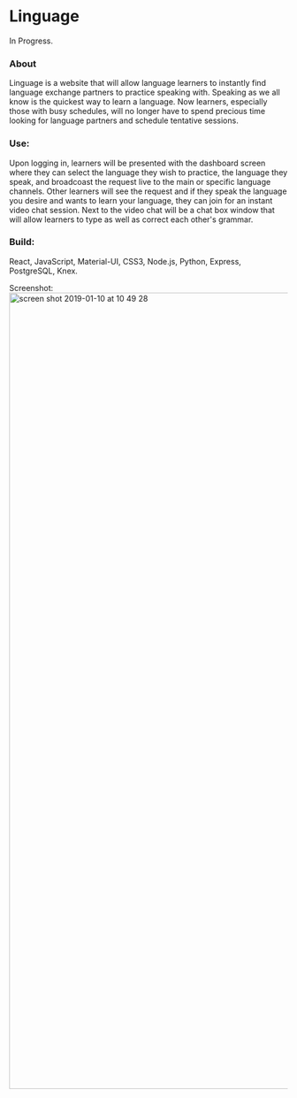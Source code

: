 # Linguage
In Progress.
### About 
Linguage is a website that will allow language learners to instantly find language exchange partners to practice speaking with. Speaking as we all know is the quickest way to learn a language. Now learners, especially those with busy schedules, will no longer have to spend precious time looking for language partners and schedule tentative sessions. <br />
### Use:
Upon logging in, learners will be presented with the dashboard screen where they can select the language they wish to practice, the language they speak, and broadcoast the request live to the main or specific language channels. Other learners will see the request and if they speak the language you desire and wants to learn your language, they can join for an instant video chat session. 
Next to the video chat will be a chat box window that will allow learners to type as well as correct each other's grammar. 

### Build: 
React, JavaScript, Material-UI, CSS3, Node.js, Python, Express, PostgreSQL, Knex. 

Screenshot:
<img width="1440" alt="screen shot 2019-01-10 at 10 49 28" src="https://user-images.githubusercontent.com/36240410/50986975-81c82080-14c5-11e9-8e8d-0724aa1e960a.png">
